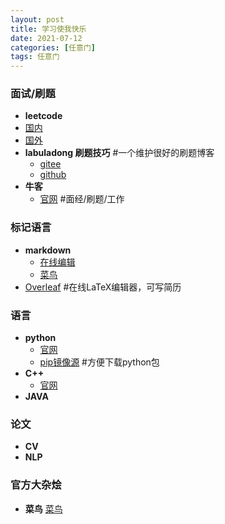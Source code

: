 ```yaml
---
layout: post
title: 学习使我快乐
date: 2021-07-12
categories: [任意门]
tags: 任意门
---
```



### 面试/刷题

- **leetcode**
- [国内](https://leetcode-cn.com/)
- [国外](https://leetcode.com/)
- **labuladong 刷题技巧** #一个维护很好的刷题博客
  - [gitee](https://labuladong.gitee.io/algo/)
  - [github](https://labuladong.github.io/algo/)
- **牛客**
  - [官网](https://www.nowcoder.com/) #面经/刷题/工作  

### 标记语言
  - **markdown**
    - [在线编辑](https://tool.lu/markdown)
    - [菜鸟](https://www.runoob.com/markdown/md-tutorial.html)
  - [Overleaf](https://www.overleaf.com/)  #在线LaTeX编辑器，可写简历

### 语言
  - **python**
    - [官网](https://www.python.org/)
    - [pip镜像源](https://www.runoob.com/w3cnote/pip-cn-mirror.html)  #方便下载python包
  - **C++**
    - [官网]()
  - **JAVA**


### 论文
  - **CV**
  - **NLP**

### 官方大杂烩
  - **菜鸟** [菜鸟](https://www.runoob.com/)
